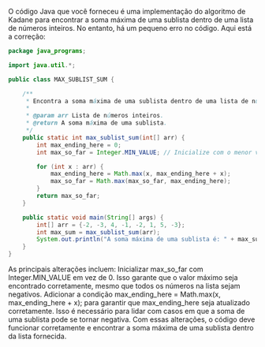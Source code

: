 O código Java que você forneceu é uma implementação do algoritmo de Kadane para encontrar a soma máxima de uma sublista dentro de uma lista de números inteiros. No entanto, há um pequeno erro no código. Aqui está a correção:
```java
package java_programs;

import java.util.*;

public class MAX_SUBLIST_SUM {

    /**
     * Encontra a soma máxima de uma sublista dentro de uma lista de números inteiros.
     *
     * @param arr Lista de números inteiros.
     * @return A soma máxima de uma sublista.
     */
    public static int max_sublist_sum(int[] arr) {
        int max_ending_here = 0;
        int max_so_far = Integer.MIN_VALUE; // Inicialize com o menor valor possível

        for (int x : arr) {
            max_ending_here = Math.max(x, max_ending_here + x);
            max_so_far = Math.max(max_so_far, max_ending_here);
        }
        return max_so_far;
    }

    public static void main(String[] args) {
        int[] arr = {-2, -3, 4, -1, -2, 1, 5, -3};
        int max_sum = max_sublist_sum(arr);
        System.out.println("A soma máxima de uma sublista é: " + max_sum);
    }
}
```
As principais alterações incluem:
Inicializar max_so_far com Integer.MIN_VALUE em vez de 0. Isso garante que o valor máximo seja encontrado corretamente, mesmo que todos os números na lista sejam negativos.
Adicionar a condição max_ending_here = Math.max(x, max_ending_here + x); para garantir que max_ending_here seja atualizado corretamente. Isso é necessário para lidar com casos em que a soma de uma sublista pode se tornar negativa.
Com essas alterações, o código deve funcionar corretamente e encontrar a soma máxima de uma sublista dentro da lista fornecida.
